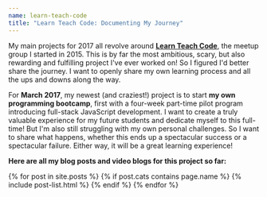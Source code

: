```yaml
---
name: learn-teach-code
title: "Learn Teach Code: Documenting My Journey"
---
```


My main projects for 2017 all revolve around **<a href="http://learnteachcode.org/">Learn Teach Code</a>**, the meetup group I started in 2015. This is by far the most ambitious, scary, but also rewarding and fulfilling project I've ever worked on! So I figured I'd better share the journey. I want to openly share my own learning process and all the ups and downs along the way.

For **March 2017**, my newest (and craziest!) project is to start **my own programming bootcamp**, first with a four-week part-time pilot program introducing full-stack JavaScript development. I want to create a truly valuable experience for my future students and dedicate myself to this full-time! But I'm also still struggling with my own personal challenges. So I want to share what happens, whether this ends up a spectacular success or a spectacular failure. Either way, it will be a great learning experience!

**Here are all my blog posts and video blogs for this project so far:**

<div class="tiles">
  {% for post in site.posts %}
    {% if post.cats contains page.name %}
      {% include post-list.html %}
    {% endif %}
  {% endfor %}
</div><!-- /.tiles -->